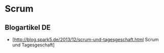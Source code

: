 # Scrum 
## Blogartikel DE
* [http://blog.spark5.de/2013/12/scrum-und-tagesgeschaft.html Scrum und Tagesgeschaft]
